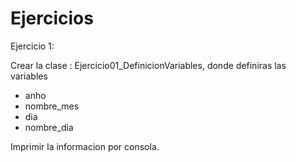 # Ejercicios

Ejercicio 1:

Crear la clase : Ejercicio01_DefinicionVariables, donde definiras las variables

 - anho
 - nombre_mes
 - dia
 - nombre_dia
 
 Imprimir la informacion por consola.